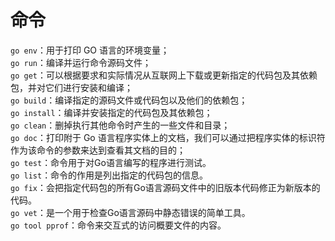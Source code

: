 # 命令

`go env`：用于打印 GO 语言的环境变量；<br>
`go run`：编译并运行命令源码文件；<br>
`go get`：可以根据要求和实际情况从互联网上下载或更新指定的代码包及其依赖包，并对它们进行安装和编译；<br>
`go build`：编译指定的源码文件或代码包以及他们的依赖包；<br>
`go install`：编译并安装指定的代码包及其依赖包；<br>
`go clean`：删掉执行其他命令时产生的一些文件和目录；<br>
`go doc`：打印附于 Go 语言程序实体上的文档，我们可以通过把程序实体的标识符作为该命令的参数来达到查看其文档的目的；<br>
`go test`：命令用于对Go语言编写的程序进行测试。<br>
`go list`：命令的作用是列出指定的代码包的信息。<br>
`go fix`：会把指定代码包的所有Go语言源码文件中的旧版本代码修正为新版本的代码。<br>
`go vet`：是一个用于检查Go语言源码中静态错误的简单工具。<br>
`go tool pprof`：命令来交互式的访问概要文件的内容。<br>